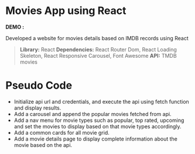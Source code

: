 # Movies App using React

**DEMO :** 

Developed a website for movies details based on IMDB records using React

> **Library:** React
> **Dependencies:** React Router Dom, React Loading Skeleton, React Responsive Carousel, Font Awesome
> **API:** TMDB movies

# Pseudo Code

 - Initialize api url and credentials, and execute the api using fetch function and display results.
 - Add a carousel and append the popular movies fetched from api.
 - Add a nav menu for movie types such as popular, top rated, upcoming and set the movies to display based on that movie types accordingly.
 - Add a common cards for all movie grid.
 - Add a movie details page to display complete information about the movie based on the api.
